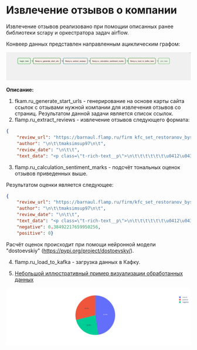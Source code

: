 # Извлечение отзывов о компании

Извлечение отзывов реализовано при помощии описанных ранее библиотеки scrapy и оркестратора задач airflow.

Конвеер данных представлен направленным ациклическим графом:

![Alt text](src/Screenshot_20230124_234332.png)

**Описание:**

1. fkam.ru_generate_start_urls - генерирование на основе карты сайта ссылок с отзывами нужной компании для извлечения отзывов со страниц. Результатом данной задачи является список ссылок.
2. flamp.ru_extract_reviews - извлечение отзывов следующего формата:

```json
{
    "review_url": "https://barnaul.flamp.ru/firm kfc_set_restoranov_bystrogo_obsluzhivaniya-70000001029350873/otzyv-7639376",
    "author": "\n\t\tmaksimsup97\n\t",
    "review_date": "\n\t\t",
    "text_data": "<p class=\"t-rich-text__p\">\n\t\t\t\t\t\t\u0412\u0437\u044f\u043b \u043a\u043e\u0444\u0435, \u043d\u0430\u043b\u0438\u0442\u043e \u043f\u043e\u043b \u0441\u0442\u0430\u043a\u0430\u043d\u0430, \u043f\u0435\u043d\u043a\u0438 \u043f\u043e\u0447\u0442\u0438 \u043d\u0435\u0442, \u0441\u0430\u043c \u043a\u043e\u0444\u0435 \u0432\u043e\u0434\u044f\u043d\u0438\u0441\u0442\u044b\u0439. \u0417\u0430\u043a\u0430\u0437 \u0436\u0434\u0430\u043b \u043f\u043e\u0447\u0442\u0438 5 \u043c\u0438\u043d\u0443\u0442, \u043d\u0430\u0432\u0435\u0440\u043d\u043e\u0435 \u0433\u043e\u0442\u043e\u0432\u0438\u043b\u0430\u0441\u044c \u043a\u0430\u0440\u0442\u043e\u0448\u043a\u0430 \u0444\u0440\u0438, \u043f\u043e\u0442\u043e\u043c\u0443 \u0447\u0442\u043e \u043e\u043d\u0430 \u0431\u044b\u043b\u0430 \u0433\u043e\u0440\u044f\u0447\u0430\u044f.\n\t\t\t\t\t</p>"}
```
3. flamp.ru_calculation_sentiment_marks - подсчёт тональных оценок отзывов приведенных выше.

Результатом оценки является следующее:

```json
{
    "review_url": "https://barnaul.flamp.ru/firm/kfc_set_restoranov_bystrogo_obsluzhivaniya-70000001029350873/otzyv-7639376",
    "author": "\n\t\tmaksimsup97\n\t",
    "review_date": "\n\t\t",
    "text_data": "<p class=\"t-rich-text__p\">\n\t\t\t\t\t\t\u0412\u0437\u044f\u043b \u043a\u043e\u0444\u0435, \u043d\u0430\u043b\u0438\u0442\u043e \u043f\u043e\u043b \u0441\u0442\u0430\u043a\u0430\u043d\u0430, \u043f\u0435\u043d\u043a\u0438 \u043f\u043e\u0447\u0442\u0438 \u043d\u0435\u0442, \u0441\u0430\u043c \u043a\u043e\u0444\u0435 \u0432\u043e\u0434\u044f\u043d\u0438\u0441\u0442\u044b\u0439. \u0417\u0430\u043a\u0430\u0437 \u0436\u0434\u0430\u043b \u043f\u043e\u0447\u0442\u0438 5 \u043c\u0438\u043d\u0443\u0442, \u043d\u0430\u0432\u0435\u0440\u043d\u043e\u0435 \u0433\u043e\u0442\u043e\u0432\u0438\u043b\u0430\u0441\u044c \u043a\u0430\u0440\u0442\u043e\u0448\u043a\u0430 \u0444\u0440\u0438, \u043f\u043e\u0442\u043e\u043c\u0443 \u0447\u0442\u043e \u043e\u043d\u0430 \u0431\u044b\u043b\u0430 \u0433\u043e\u0440\u044f\u0447\u0430\u044f.\n\t\t\t\t\t</p>", "neutral": 0.348655104637146,
    "negative": 0.38492217659950256,
    "positive": 0}
```

Расчёт оценок происходит при помощи нейронной модели "dostoevskiy" (https://pypi.org/project/dostoevsky/).

4. flamp.ru_load_to_kafka - загрузка данных в Кафку.


5. [Небольшой иллюстративный пример визуализации обработанных данных](visualization.ipynb)

![Alt text](src/newplot_1.png)